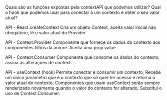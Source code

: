 Quais são as funções expostas pela contextAPI que podemos utilizar?
Qual o hook que podemos usar para conectar à um contexto e obter o seu valor atual?

API - React.createContext
Cria um objeto Context, aceita valor inicial não obrigatório, lê o valor atual do Provider.

API - Context.Provider
Componente que fornece os dados do contexto aos componentes filhos da árvore. Aceita uma prop value.

API - Context.Consumer
Componente que consome os dados do contexto, assina as alterações de context.

API - useContext (hook)
Permite conectar e consumir um contexto;
Recebe um único parâmetro que é o contexto que se quer ter acesso e retorna o valor atual do contexto;
Componentes que usam useContext serão sempre renderizado novamente quando o valor do contexto for alterado;
Substitui o uso de Context.Consumer.


